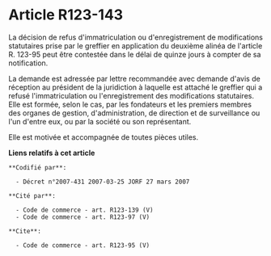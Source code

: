 # Article R123-143

La décision de refus d'immatriculation ou d'enregistrement de modifications statutaires prise par le greffier en application
du deuxième alinéa de l'article R. 123-95 peut être contestée dans le délai de quinze jours à compter de sa notification. 

La demande est adressée par lettre recommandée avec demande d'avis de réception au président de la juridiction à laquelle est
attaché le greffier qui a refusé l'immatriculation ou l'enregistrement des modifications statutaires. Elle est formée, selon
le cas, par les fondateurs et les premiers membres des organes de gestion, d'administration, de direction et de surveillance
ou l'un d'entre eux, ou par la société ou son représentant. 

Elle est motivée et accompagnée de toutes pièces utiles.

**Liens relatifs à cet article**

	**Codifié par**:

	  - Décret n°2007-431 2007-03-25 JORF 27 mars 2007

	**Cité par**:

	  - Code de commerce - art. R123-139 (V)
	  - Code de commerce - art. R123-97 (V)

	**Cite**:

	  - Code de commerce - art. R123-95 (V)
